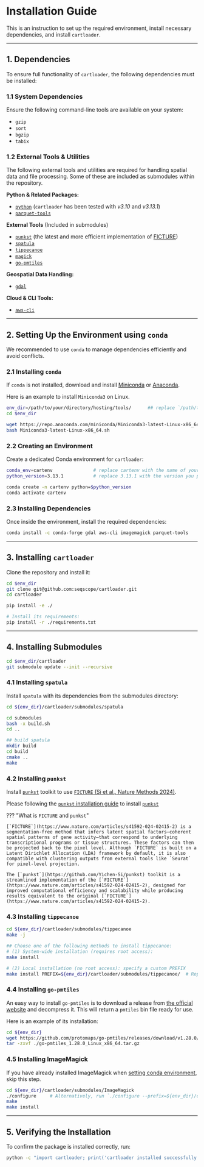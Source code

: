 # Installation Guide

This is an instruction to set up the required environment, install necessary dependencies, and install `cartloader`.

---

## 1. Dependencies

To ensure full functionality of `cartloader`, the following dependencies must be installed:

### **1.1 System Dependencies**  

Ensure the following command-line tools are available on your system:  

- `gzip`  
- `sort`  
- `bgzip`  
- `tabix`  

### **1.2 External Tools & Utilities**  
The following external tools and utilities are required for handling spatial data and file processing. Some of these are included as submodules within the repository.

**Python & Related Packages:**

- [`python`](https://www.python.org/) (`cartloader` has been tested with *v3.10* and *v3.13.1*)
- [`parquet-tools`](https://github.com/apache/parquet-mr/tree/master/parquet-tools)

**External Tools** (Included in submodules)

- [`punkst`](https://github.com/Yichen-Si/punkst) (the latest and more efficient implementation of [FICTURE](https://github.com/seqscope/ficture))
- [`spatula`](https://github.com/seqscope/spatula)
- [`tippecanoe`](https://github.com/mapbox/tippecanoe)
- [`magick`](https://imagemagick.org/)
- [`go-pmtiles`](https://github.com/protomaps/go-pmtiles)

**Geospatial Data Handling:**

- [`gdal`](https://gdal.org/)

**Cloud & CLI Tools:**

- [`aws-cli`](https://aws.amazon.com/cli/)

---

## 2. Setting Up the Environment using `conda`

We recommended to use `conda` to manage dependencies efficiently and avoid conflicts.

### 2.1 Installing `conda`

If `conda` is not installed, download and install [Miniconda](https://docs.conda.io/en/latest/miniconda.html) or [Anaconda](https://www.anaconda.com/products/distribution).

Here is an example to install `Miniconda3` on Linux.

```bash
env_dir=/path/to/your/directory/hosting/tools/      ## replace `/path/to/your/directory/hosting/tools/` by the path to your tool directory
cd $env_dir

wget https://repo.anaconda.com/miniconda/Miniconda3-latest-Linux-x86_64.sh
bash Miniconda3-latest-Linux-x86_64.sh
```

### 2.2 Creating an Environment

Create a dedicated Conda environment for `cartloader`:

```bash
conda_env=cartenv               # replace cartenv with the name of your conda environment
python_version=3.13.1           # replace 3.13.1 with the version you prefer

conda create -n cartenv python=$python_version
conda activate cartenv
```

### 2.3 Installing Dependencies

Once inside the environment, install the required dependencies:

```bash
conda install -c conda-forge gdal aws-cli imagemagick parquet-tools
```

---

## 3. Installing `cartloader`

Clone the repository and install it:

```bash
cd $env_dir
git clone git@github.com:seqscope/cartloader.git
cd cartloader

pip install -e ./

# Install its requirements:
pip install -r ./requirements.txt
```

---

## 4. Installing Submodules
```bash
cd $env_dir/cartloader
git submodule update --init --recursive
```

### 4.1 Installing `spatula`

Install `spatula` with its dependencies from the submodules directory:

```bash
cd ${env_dir}/cartloader/submodules/spatula

cd submodules
bash -x build.sh
cd ..

## build spatula
mkdir build
cd build
cmake ..
make
```

### 4.2 Installing `punkst`

Install [`punkst`](https://github.com/Yichen-Si/punkst) toolkit to use [`FICTURE` (Si et al., Nature Methods 2024)](https://www.nature.com/articles/s41592-024-02415-2).

Please following the [`punkst` installation guide](https://yichen-si.github.io/punkst/install/) to install [`punkst`](https://github.com/Yichen-Si/punkst)

??? "What is `FICTURE` and `punkst`"

    [`FICTURE`](https://www.nature.com/articles/s41592-024-02415-2) is a segmentation-free method that infers latent spatial factors—coherent spatial patterns of gene activity—that correspond to underlying transcriptional programs or tissue structures. These factors can then be projected back to the pixel level. Although `FICTURE` is built on a Latent Dirichlet Allocation (LDA) framework by default, it is also compatible with clustering outputs from external tools like `Seurat` for pixel-level projection.

    The [`punkst`](https://github.com/Yichen-Si/punkst) toolkit is a streamlined implementation of the [`FICTURE`](https://www.nature.com/articles/s41592-024-02415-2), designed for improved computational efficiency and scalability while producing results equivalent to the original [`FICTURE`](https://www.nature.com/articles/s41592-024-02415-2).

### 4.3 Installing `tippecanoe`

```bash
cd ${env_dir}/cartloader/submodules/tippecanoe
make -j

## Choose one of the following methods to install tippecanoe:
# (1) System-wide installation (requires root access):
make install

# (2) Local installation (no root access): specify a custom PREFIX
make install PREFIX=${env_dir}/cartloader/submodules/tippecanoe/  # Replace with your desired installation path
```

### 4.4 Installing `go-pmtiles`
An easy way to install `go-pmtiles` is to download a release from [the official website](https://github.com/protomaps/go-pmtiles/releases) and decompress it.
This will return a `pmtiles` bin file ready for use.

Here is an example of its installation:

```bash
cd ${env_dir}
wget https://github.com/protomaps/go-pmtiles/releases/download/v1.28.0/go-pmtiles_1.28.0_Linux_x86_64.tar.gz ./
tar -zxvf ./go-pmtiles_1.28.0_Linux_x86_64.tar.gz
```

### 4.5 Installing ImageMagick

If you have already installed ImageMagick when [setting conda environment](#23-installing-dependencies), skip this step.

```bash
cd ${env_dir}/cartloader/submodules/ImageMagick
./configure     # Alternatively, run `./configure --prefix=${env_dir}/cartloader/submodules/ImageMagick`.
make 
make install 
```

---

## 5. Verifying the Installation

To confirm the package is installed correctly, run:

```bash
python -c "import cartloader; print('cartloader installed successfully!')"
```
